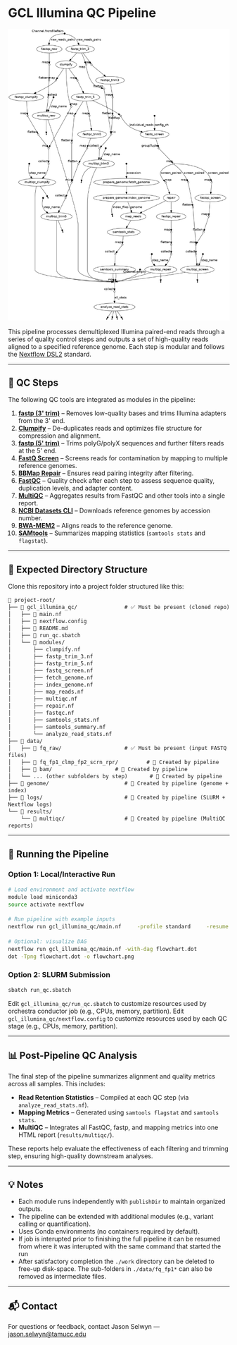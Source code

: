# GCL Illumina QC Pipeline

![](pipeline_dag.png)

This pipeline processes demultiplexed Illumina paired-end reads through a series of quality control steps and outputs a set of high-quality reads aligned to a specified reference genome. Each step is modular and follows the [Nextflow DSL2](https://www.nextflow.io/docs/latest/dsl2.html) standard.

---

## 🔧 QC Steps

The following QC tools are integrated as modules in the pipeline:

1. **[fastp (3' trim)](https://github.com/OpenGene/fastp)** – Removes low-quality bases and trims Illumina adapters from the 3' end.
2. **[Clumpify](https://jgi.doe.gov/data-and-tools/bbtools/bb-tools-user-guide/clumpify/)** – De-duplicates reads and optimizes file structure for compression and alignment.
3. **[fastp (5' trim)](https://github.com/OpenGene/fastp)** – Trims polyG/polyX sequences and further filters reads at the 5' end.
4. **[FastQ Screen](https://www.bioinformatics.babraham.ac.uk/projects/fastq_screen/)** – Screens reads for contamination by mapping to multiple reference genomes.
5. **[BBMap Repair](https://jgi.doe.gov/data-and-tools/bbtools/bb-tools-user-guide/repair/)** – Ensures read pairing integrity after filtering.
6. **[FastQC](https://www.bioinformatics.babraham.ac.uk/projects/fastqc/)** – Quality check after each step to assess sequence quality, duplication levels, and adapter content.
7. **[MultiQC](https://multiqc.info/)** – Aggregates results from FastQC and other tools into a single report.
8. **[NCBI Datasets CLI](https://www.ncbi.nlm.nih.gov/datasets/docs/v2/)** – Downloads reference genomes by accession number.
9. **[BWA-MEM2](https://github.com/bwa-mem2/bwa-mem2)** – Aligns reads to the reference genome.
10. **[SAMtools](http://www.htslib.org/)** – Summarizes mapping statistics (`samtools stats` and `flagstat`).

---

## 📁 Expected Directory Structure

Clone this repository into a project folder structured like this:

```
📁 project-root/
├── 📁 gcl_illumina_qc/               # ✅ Must be present (cloned repo)
│   ├── 📄 main.nf
│   ├── 📄 nextflow.config
│   ├── 📄 README.md
│   ├── 📄 run_qc.sbatch
│   └── 📁 modules/
│       ├── clumpify.nf
│       ├── fastp_trim_3.nf
│       ├── fastp_trim_5.nf
│       ├── fastq_screen.nf
│       ├── fetch_genome.nf
│       ├── index_genome.nf
│       ├── map_reads.nf
│       ├── multiqc.nf
│       ├── repair.nf
│       ├── fastqc.nf
│       ├── samtools_stats.nf
│       ├── samtools_summary.nf
│       └── analyze_read_stats.nf
├── 📁 data/
│   ├── 📁 fq_raw/                    # ✅ Must be present (input FASTQ files)
│   ├── 📁 fq_fp1_clmp_fp2_scrn_rpr/         # 🚀 Created by pipeline
│   ├── 📁 bam/                    # 🚀 Created by pipeline
│   └── ... (other subfolders by step)       # 🚀 Created by pipeline
├── 📁 genome/                        # 🚀 Created by pipeline (genome + index)
├── 📁 logs/                          # 🚀 Created by pipeline (SLURM + Nextflow logs)
└── 📁 results/
    └── 📁 multiqc/                   # 🚀 Created by pipeline (MultiQC reports)
```

---

## 🚀 Running the Pipeline

### Option 1: Local/Interactive Run

```bash
# Load environment and activate nextflow
module load miniconda3
source activate nextflow

# Run pipeline with example inputs
nextflow run gcl_illumina_qc/main.nf     -profile standard     -resume     --reads "data/fq_raw/*.{1,2}.fq.gz"     --accession "GCA_042920385.1"     --decontam_conffile "configs/contam_db.conf"     --outdir "results"

# Optional: visualize DAG
nextflow run gcl_illumina_qc/main.nf -with-dag flowchart.dot
dot -Tpng flowchart.dot -o flowchart.png
```

### Option 2: SLURM Submission

```bash
sbatch run_qc.sbatch
```

Edit `gcl_illumina_qc/run_qc.sbatch` to customize resources used by orchestra conductor job (e.g., CPUs, memory, partition).
Edit `gcl_illumina_qc/nextflow.config` to customize resources used by each QC stage (e.g., CPUs, memory, partition).

---

## 📊 Post-Pipeline QC Analysis

The final step of the pipeline summarizes alignment and quality metrics across all samples. This includes:

- **Read Retention Statistics** – Compiled at each QC step (via `analyze_read_stats.nf`).
- **Mapping Metrics** – Generated using `samtools flagstat` and `samtools stats`.
- **MultiQC** – Integrates all FastQC, fastp, and mapping metrics into one HTML report (`results/multiqc/`).

These reports help evaluate the effectiveness of each filtering and trimming step, ensuring high-quality downstream analyses.

---

## 💡 Notes

- Each module runs independently with `publishDir` to maintain organized outputs.
- The pipeline can be extended with additional modules (e.g., variant calling or quantification).
- Uses Conda environments (no containers required by default).
- If job is interupted prior to finishing the full pipeline it can be resumed from where it was interupted with the same command that started the run
- After satisfactory completion the `./work` directory can be deleted to free-up disk-space. The sub-folders in `./data/fq_fp1*` can also be removed as intermediate files.

---

## 📬 Contact

For questions or feedback, contact Jason Selwyn — [jason.selwyn@tamucc.edu](mailto:jason.selwyn@tamucc.edu)
